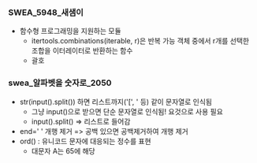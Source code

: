 ### SWEA_5948_새샘이
* 함수형 프로그래밍을 지원하는 모듈 
    * itertools.combinations(iterable, r)은 반복 가능 객체 중에서 r개를 선택한 조합을 이터레이터로 반환하는 함수
    * 괄호

### swea_알파벳을 숫자로_2050
* str(input().split()) 하면 리스트까지('[', ' 등) 같이 문자열로 인식됨
    * 그냥 input()으로 받으면 단순 문자열로 인식됨! 요것으로 사용 필요
    * input().split() => 리스트로 들어감
* end=' ' 개행 제거 => 공백 있으면 공백제거하여 개행 제거
* ord() : 유니코드 문자에 대응되는 정수를 표현
    * 대문자 A는 65에 해당